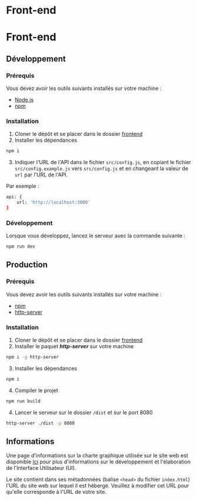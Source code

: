 # Front-end
# Front-end
## Développement
### Prérequis
Vous devez avoir les outils suivants installés sur votre machine :
* [Node.js](https://nodejs.org/fr/)
* [npm](https://www.npmjs.com/get-npm)

### Installation
1. Cloner le dépôt et se placer dans le dossier [frontend](.)
2. Installer les dépendances
```bash
npm i
```
3. Indiquer l'URL de l'API dans le fichier `src/config.js`,
en copiant le fichier `src/config.example.js` vers `src/config.js` et en changeant la valeur de `url` par l'URL de l'API.

Par exemple :
```bash
api: {
    url: 'http://localhost:3000'
}
```

### Développement
Lorsque vous développez, lancez le serveur avec la commande suivante :
```bash
npm run dev
```

## Production
### Prérequis
Vous devez avoir les outils suivants installés sur votre machine :
* [npm](https://www.npmjs.com/get-npm)
* [http-server](https://www.npmjs.com/package/http-server)

### Installation
1. Cloner le dépôt et se placer dans le dossier [frontend](.)
2. Installer le paquet ***http-server*** sur votre machine
```bash
npm i -g http-server
```
3. Installer les dépendances
```bash
npm i
```
4. Compiler le projet
```bash
npm run build
```
4. Lancer le serveur sur le dossier `/dist` et sur le port 8080
```bash
http-server ./dist -p 8080
```

## Informations
Une page d'informations sur la charte graphique utilisée sur le site web est disponible [Ici](./docs/Charte%20graphique.md) pour plus d'informations sur le développement et l'élaboration de l'Interface Utilisateur (UI).

Le site contient dans ses métadonnées (balise `<head>` du fichier `index.html`) l'URL du site web sur lequel il est hébergé. Veuillez à modifier cet URL pour qu'elle corresponde à l'URL de votre site.